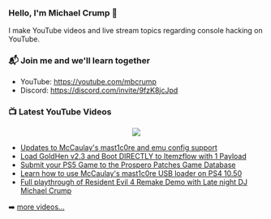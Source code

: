 ### Hello, I'm Michael Crump 👋

I make YouTube videos and live stream topics regarding console hacking on YouTube. 

### 📬 Join me and we'll learn together

- YouTube: https://youtube.com/mbcrump
- Discord: https://discord.com/invite/9fzK8jcJpd

### 📺 Latest YouTube Videos

<div align="center">

[<img src="https://img.shields.io/badge/-Subscribe-red?style=for-the-badge&logo=youtube&logoColor=white"/>](https://www.youtube.com/c/mbcrump?sub_confirmation=1)

</div>

<!-- YOUTUBE:START -->
- [Updates to McCaulay&#39;s mast1c0re and emu config support](https://www.youtube.com/watch?v=1TPrqZMtCIM)
- [Load GoldHen v2.3 and Boot DIRECTLY to Itemzflow with 1 Payload](https://www.youtube.com/watch?v=LJZftTeFn6A)
- [Submit your PS5 Game to the Prospero Patches Game Database](https://www.youtube.com/watch?v=QRqpvzJcSeU)
- [Learn how to use McCaulay&#39;s mast1c0re USB loader on PS4 10.50](https://www.youtube.com/watch?v=0Ia_Y2kddK0)
- [Full playthrough of Resident Evil 4 Remake Demo with Late night DJ Michael Crump](https://www.youtube.com/watch?v=7jNSO7f_YKE)
<!-- YOUTUBE:END -->

➡️ [more videos...](https://youtube.com/mbcrump)

